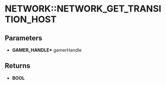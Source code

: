 # NETWORK::NETWORK_GET_TRANSITION_HOST

## Parameters
* **GAMER_HANDLE\*** gamerHandle

## Returns
* **BOOL**